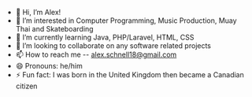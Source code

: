 - 👋 Hi, I’m Alex!
- 👀 I’m interested in Computer Programming, Music Production, Muay Thai and Skateboarding
- 🌱 I’m currently learning Java, PHP/Laravel, HTML, CSS
- 💞️ I’m looking to collaborate on any software related projects
- 📫 How to reach me -- alex.schnell18@gmail.com
- 😄 Pronouns: he/him
- ⚡ Fun fact: I was born in the United Kingdom then became a Canadian citizen 

<!---
audioninja8/audioninja8 is a ✨ special ✨ repository because its `README.md` (this file) appears on your GitHub profile.
You can click the Preview link to take a look at your changes.
--->

